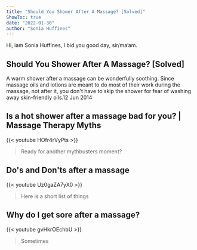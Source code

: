 ```yaml
---
title: "Should You Shower After A Massage? [Solved]"
ShowToc: true 
date: "2022-01-30"
author: "Sonia Huffines" 
---
```


Hi, iam Sonia Huffines, I bid you good day, sir/ma’am.
## Should You Shower After A Massage? [Solved]
A warm shower after a massage can be wonderfully soothing. Since massage oils and lotions are meant to do most of their work during the massage, not after it, you don't have to skip the shower for fear of washing away skin-friendly oils.12 Jun 2014

## Is a hot shower after a massage bad for you? | Massage Therapy Myths
{{< youtube HOfr4rVyPts >}}
>Ready for another mythbusters moment? 

## Do's and Don'ts after a massage
{{< youtube Uz0gaZA7yX0 >}}
>Here is a short list of things 

## Why do I get sore after a massage?
{{< youtube gvHkrOEchbU >}}
>Sometimes 


